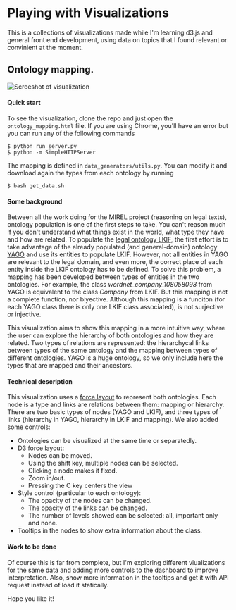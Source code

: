 # Playing with Visualizations
This is a collections of visualizations made while I'm learning d3.js and general front end development, using data on topics that I found relevant or convinient at the moment. 

## Ontology mapping.

![Screeshot of visualization](https://cloud.githubusercontent.com/assets/5737003/19413682/62eefcf4-930a-11e6-8e10-a23d4ac99d06.png)

#### Quick start
To see the visualization, clone the repo and just open the `ontology_mapping.html` file. If you are using Chrome, you'll have an error but you can run any of the following commands
```
$ python run_server.py
$ python -m SimpleHTTPServer
```
The mapping is defined in `data_generators/utils.py`. You can modify it and download again the types from each ontology by running
```
$ bash get_data.sh
```

#### Some background
Between all the work doing for the MIREL project (reasoning on legal texts), ontology population is one of the first steps to take. You can't reason much if you don't understand what things exist in the world, what type they have and how are related. To populate the [legal ontology LKIF](https://github.com/RinkeHoekstra/lkif-core), the first effort is to take advantage of the already populated (and general-domain) ontology [YAGO](www.yago-knowledge.org) and use its entities to populate LKIF. However, not all entities in YAGO are relevant to the legal domain, and even more, the correct place of each entity inside the LKIF ontology has to be defined. To solve this problem, a mapping has been developed between types of entities in the two ontologies. For example, the class *wordnet_company_108058098* from YAGO is equivalent to the class *Company* from LKIF. But this mapping is not a complete function, nor biyective. Although this mapping is a funciton (for each YAGO class there is only one LKIF class associated), is not surjective or injective.

This visualization aims to show this mapping in a more intuitive way, where the user can explore the hierarchy of both ontologies and how they are related. Two types of relations are represented: the hierarchycal links between types of the same ontology and the mapping between types of different ontologies. YAGO is a huge ontology, so we only include here the types that are mapped and their ancestors.

#### Technical description
This visualization uses a [force layout](https://github.com/d3/d3-3.x-api-reference/blob/master/Force-Layout.md) to represent both ontologies. Each node is a type and links are relations between them: mapping or hierarchy. There are two basic types of nodes (YAGO and LKIF), and three types of links (hierarchy in YAGO, hierarchy in LKIF and mapping). We also added some controls:

- Ontologies can be visualized at the same time or separatedly.
- D3 force layout:
  - Nodes can be moved.
  - Using the shift key, multiple nodes can be selected.
  - Clicking a node makes it fixed.
  - Zoom in/out.
  - Pressing the C key centers the view
- Style control (particular to each ontology):
  - The opacity of the nodes can be changed.
  - The opacity of the links can be changed.
  - The number of levels showed can be selected: all, important only and none.
- Tooltips in the nodes to show extra information about the class.

#### Work to be done
Of course this is far from complete, but I'm exploring different viualizations for the same data and adding more controls to the dashboard to improve interpretation. Also,  show more information in the tooltips and get it with API request instead of load it statically.

Hope you like it!

